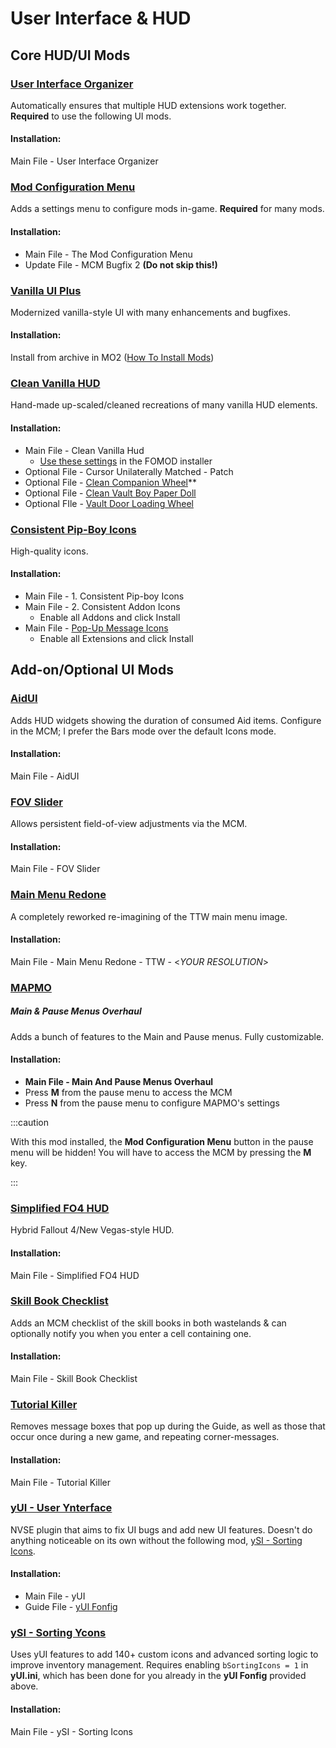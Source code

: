 ﻿# User Interface & HUD

## Core HUD/UI Mods

### [User Interface Organizer](https://www.nexusmods.com/newvegas/mods/57174)

Automatically ensures that multiple HUD extensions work together.
**Required** to use the following UI mods.

#### Installation:

Main File - User Interface Organizer

### [Mod Configuration Menu](https://www.nexusmods.com/newvegas/mods/42507)

Adds a settings menu to configure mods in-game. **Required** for many mods.

#### Installation:

- Main File - The Mod Configuration Menu
- Update File - MCM Bugfix 2 **(Do not skip this!)**

### [Vanilla UI Plus](./dl/Vanilla%20UI%20Plus%209.47%20-%20TTW.7z)

Modernized vanilla-style UI with many enhancements and bugfixes.

#### Installation:

Install from archive in MO2 ([How To Install Mods](mo2#how-to-install-mods))

### [Clean Vanilla HUD](https://www.nexusmods.com/newvegas/mods/70001)

Hand-made up-scaled/cleaned recreations of many vanilla HUD elements.

#### Installation:

- Main File - Clean Vanilla Hud
  - [Use these settings](./img/clean.png) in the FOMOD installer
- Optional File - Cursor Unilaterally Matched - Patch
- Optional File - [Clean Companion Wheel](https://www.nexusmods.com/newvegas/mods/70486)\*\*
- Optional File - [Clean Vault Boy Paper Doll](https://www.nexusmods.com/newvegas/mods/76966)
- Optional FIle - [Vault Door Loading Wheel](https://www.nexusmods.com/newvegas/mods/62998)

### [Consistent Pip-Boy Icons](https://www.nexusmods.com/newvegas/mods/65046)

High-quality icons.

#### Installation:

- Main File - 1. Consistent Pip-boy Icons
- Main File - 2. Consistent Addon Icons
  - Enable all Addons and click Install
- Main File - [Pop-Up Message Icons](https://www.nexusmods.com/newvegas/mods/76516)
  - Enable all Extensions and click Install

## Add-on/Optional UI Mods

### [AidUI](https://www.nexusmods.com/newvegas/mods/77782)

Adds HUD widgets showing the duration of consumed Aid items. Configure in the MCM;
I prefer the Bars mode over the default Icons mode.

#### Installation:

Main File - AidUI

### [FOV Slider](https://www.nexusmods.com/newvegas/mods/55085)

Allows persistent field-of-view adjustments via the MCM.

#### Installation:

Main File - FOV Slider

### [Main Menu Redone](https://www.nexusmods.com/newvegas/mods/76352)

A completely reworked re-imagining of the TTW main menu image.

#### Installation:

Main File - Main Menu Redone - TTW - <_YOUR RESOLUTION_>

### [MAPMO](https://www.nexusmods.com/newvegas/mods/74365)

##### Main & Pause Menus Overhaul

Adds a bunch of features to the Main and Pause menus. Fully customizable.

#### Installation:

- **Main File - Main And Pause Menus Overhaul**
- Press **M** from the pause menu to access the MCM
- Press **N** from the pause menu to configure MAPMO's settings

:::caution

With this mod installed, the **Mod Configuration Menu** button in the pause menu will be hidden!
You will have to access the MCM by pressing the **M** key.

:::

### [Simplified FO4 HUD](https://www.nexusmods.com/newvegas/mods/75634)

Hybrid Fallout 4/New Vegas-style HUD.

#### Installation:

Main File - Simplified FO4 HUD

### [Skill Book Checklist](https://eddoursul.win/mods/skill-book-checklist/)

Adds an MCM checklist of the skill books in both wastelands & can optionally
notify you when you enter a cell containing one.

#### Installation:

Main File - Skill Book Checklist

### [Tutorial Killer](https://www.nexusmods.com/newvegas/mods/47746)

Removes message boxes that pop up during the Guide, as well as those that occur once
during a new game, and repeating corner-messages.

#### Installation:

Main File - Tutorial Killer

### [yUI - User Ynterface](https://www.nexusmods.com/newvegas/mods/74357)

NVSE plugin that aims to fix UI bugs and add new UI features. Doesn't do anything
noticeable on its own without the following mod, [ySI - Sorting Icons](#ysi---sorting-ycons).

#### Installation:

- Main File - yUI
- Guide File - [yUI Fonfig](./dl/yUI%20Fonfig.7z)

### [ySI - Sorting Ycons](https://www.nexusmods.com/newvegas/mods/74358)

Uses yUI features to add 140+ custom icons and advanced sorting logic to improve inventory
management. Requires enabling `bSortingIcons = 1` in **yUI.ini**, which has been done for
you already in the **yUI Fonfig** provided above.

#### Installation:

Main File - ySI - Sorting Icons
